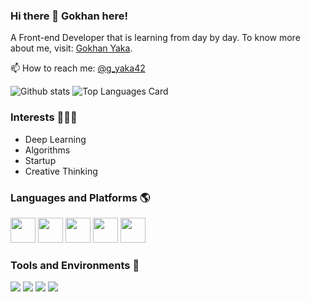 ### Hi there 👋 Gokhan here!



<p>
A Front-end Developer that is learning from day by day. To know more about me, visit: <a href="http://www.gokhanyaka.com/">Gokhan Yaka</a>.
</p>


📫 How to reach me: <a href="https://twitter.com/g_yaka42">@g_yaka42</a>


![Github stats](https://github-readme-stats.vercel.app/api?username=gyaka42&theme=highcontrast&show_icons=true&count_private=true)
![Top Languages Card](https://github-readme-stats.vercel.app/api/top-langs/?username=gyaka42&layout=compact)


### Interests 👨🏻‍💻
- Deep Learning
- Algorithms
- Startup
- Creative Thinking

### Languages and Platforms 🌎

<code><img height="40" src="https://raw.githubusercontent.com/shinokada/shinokada/master/assets/javascript.png"></code>
<code><img height="40" src="https://raw.githubusercontent.com/shinokada/shinokada/master/assets/visual-studio-code.png"></code>
<code><img height="40" src="https://cdn.freebiesupply.com/logos/large/2x/react-1-logo-png-transparent.png"></code>
<code><img height="40" src="https://cdn.freebiesupply.com/logos/large/2x/css3-logo-png-transparent.png"></code>
<code><img height="40" src="https://cdn.freebiesupply.com/logos/large/2x/html5-logo-png-transparent.png"></code>

### Tools and Environments 🔧
<p>
<img src="https://img.shields.io/badge/OS-Windows-organge?logo=Windows">
<img src="https://shields.io/badge/MacOS--9cf?logo=Apple&style=social">
<img src="https://img.shields.io/badge/OS-Chrome-organge?logo=Chrome">
<img src="https://img.shields.io/badge/Editor-VSCode-green?logo=Visual%20Studio%20Code">
</a>
</p>
